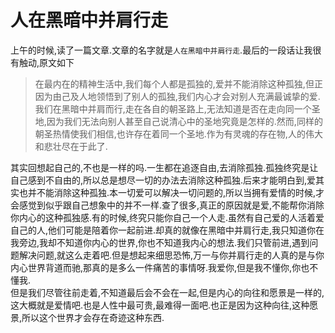 # 人在黑暗中并肩行走

上午的时候,读了一篇文章.文章的名字就是`人在黑暗中并肩行走`.最后的一段话让我很有触动,原文如下  
> 在最内在的精神生活中,我们每个人都是孤独的,爱并不能消除这种孤独,但正因为由己及人地领悟到了别人的孤独,我们内心才会对别人充满最诚挚的爱.我们在黑暗中并肩而行,走在各自的朝圣路上,无法知道是否在走向同一个圣地,因为我们无法向别人甚至自己说清心中的圣地究竟是怎样的.然而,同样的朝圣热情使我们相信,也许存在着同一个圣地.作为有灵魂的存在物,人的伟大和悲壮尽在于此了.

其实回想起自己的,不也是一样的吗.一生都在追逐自由,去消除孤独.孤独终究是让自己感到不自由的,所以总是想尽一切的办法去消除这种孤独.后来才能明白到,爱其实也并不能消除这种孤独.本一切爱可以解决一切问题的,所以当拥有爱情的时候,才会感觉到似乎跟自己想象中的并不一样.查了很多,真正的原因就是爱,不能帮你消除你内心的这种孤独感.有的时候,终究只能你自己一个人走.虽然有自己爱的人活着爱自己的人,他们可能是陪着你一起前进.却真的就像在黑暗中并肩行走,我只知道你在我旁边,我却不知道你内心的世界,你也不知道我内心的想法.我们只管前进,遇到问题解决问题,就这么走着吧.但是想起来细思恐怖,万一与你并肩行走的人真的是与你内心世界背道而驰,那真的是多么一件痛苦的事情呀.我爱你,但是我不懂你,你也不懂我.  
但是我们尽管往前走着,不知道最后会不会在一起,但是内心的向往和愿景是一样的,这大概就是爱情吧.也是人性中最可贵,最难得一面吧.也正是因为这种向往,这种愿景,所以这个世界才会存在奇迹这种东西.
